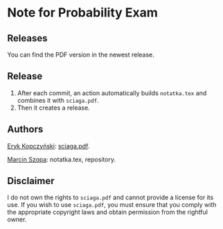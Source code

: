 # Note for Probability Exam

## Releases

You can find the PDF version in the newest release.

## Release

1. After each commit, an action automatically builds `notatka.tex` and combines it with `sciaga.pdf`.
2. Then it creates a release.

## Authors

[Eryk Kopczyński](https://www.mimuw.edu.pl/~erykk/xe-rp.php): [sciaga.pdf](./media/sciaga.pdf).

[Marcin Szopa](https://github.com/MrD4rkne): notatka.tex, repository.

## Disclaimer

I do not own the rights to `sciaga.pdf` and cannot provide a license for its use. If you wish to use `sciaga.pdf`, you must ensure that you comply with the appropriate copyright laws and obtain permission from the rightful owner.
